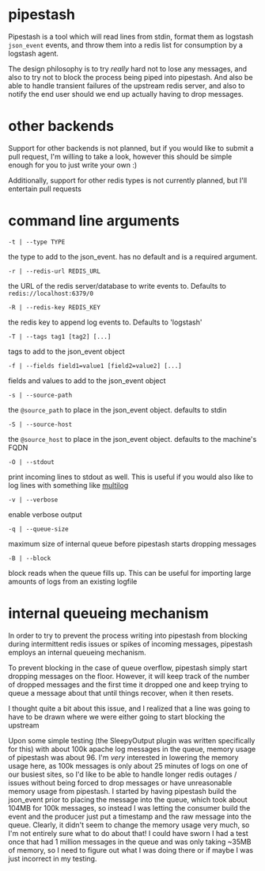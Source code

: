 # pipestash

Pipestash is a tool which will read lines from stdin, format them as logstash `json_event` events, and throw them into a redis list for consumption by a logstash agent.

The design philosophy is to try *really* hard not to lose any messages, and also to try not to block the process being piped into pipestash. And also be able to handle transient failures of the upstream redis server, and also to notify the end user should we end up actually having to drop messages.

# other backends
Support for other backends is not planned, but if you would like to submit a pull request, I'm willing to take a look, however this should be simple enough for you to just write your own :)

Additionally, support for other redis types is not currently planned, but I'll entertain pull requests

# command line arguments

	-t | --type TYPE

the type to add to the json\_event. has no default and is a required argument.

	-r | --redis-url REDIS_URL

the URL of the redis server/database to write events to. Defaults to `redis://localhost:6379/0`

	-R | --redis-key REDIS_KEY

the redis key to append log events to. Defaults to 'logstash'

	-T | --tags tag1 [tag2] [...]

tags to add to the json\_event object

	-f | --fields field1=value1 [field2=value2] [...]

fields and values to add to the json\_event object

	-s | --source-path

the `@source_path` to place in the json\_event object. defaults to stdin

	-S | --source-host

the `@source_host` to place in the json\_event object. defaults to the machine's FQDN

	-O | --stdout

print incoming lines to stdout as well. This is useful if you would also like to log lines with something like [multilog](http://cr.yp.to/daemontools/multilog.html "djb's multilog")

	-v | --verbose

enable verbose output

	-q | --queue-size

maximum size of internal queue before pipestash starts dropping messages

	-B | --block

block reads when the queue fills up. This can be useful for importing large amounts of logs from an existing logfile

# internal queueing mechanism

In order to try to prevent the process writing into pipestash from blocking during intermittent redis issues or spikes of incoming messages, pipestash employs an internal queueing mechanism.

To prevent blocking in the case of queue overflow, pipestash simply start dropping messages on the floor. However, it will keep track of the number of dropped messages and the first time it dropped one and keep trying to queue a message about that until things recover, when it then resets.

I thought quite a bit about this issue, and I realized that a line was going to have to be drawn where we were either going to start blocking the upstream

Upon some simple testing (the SleepyOutput plugin was written specifically for this) with about 100k apache log messages in the queue, memory usage of pipestash was about 96. I'm *very* interested in lowering the memory usage here, as 100k messages is only about 25 minutes of logs on one of our busiest sites, so I'd like to be able to handle longer redis outages / issues without being forced to drop messages or have unreasonable memory usage from pipestash. I started by having pipestash build the json\_event prior to placing the message into the queue, which took about 104MB for 100k messages, so instead I was letting the consumer build the event and the producer just put a timestamp and the raw message into the queue. Clearly, it didn't seem to change the memory usage very much, so I'm not entirely sure what to do about that! I could have sworn I had a test once that had 1 million messages in the queue and was only taking ~35MB of memory, so I need to figure out what I was doing there or if maybe I was just incorrect in my testing.

